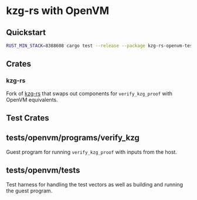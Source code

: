# kzg-rs with OpenVM

## Quickstart

```bash
RUST_MIN_STACK=8388608 cargo test --release --package kzg-rs-openvm-tests --lib -- --show-output --test-threads=2
```

## Crates

### kzg-rs

Fork of [kzg-rs](https://github.com/succinctlabs/kzg-rs) that swaps out components for `verify_kzg_proof` with OpenVM equivalents.

## Test Crates

## tests/openvm/programs/verify_kzg

Guest program for running `verify_kzg_proof` with inputs from the host.

## tests/openvm/tests

Test harness for handling the test vectors as well as building and running the guest program.

